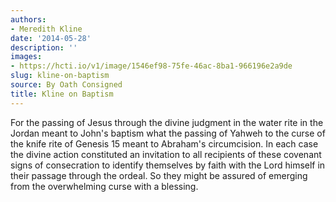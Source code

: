 ```yaml
---
authors:
- Meredith Kline
date: '2014-05-28'
description: ''
images:
- https://hcti.io/v1/image/1546ef98-75fe-46ac-8ba1-966196e2a9de
slug: kline-on-baptism
source: By Oath Consigned
title: Kline on Baptism
---
```


For the passing of Jesus through the divine judgment in the water rite in the Jordan meant to John's baptism what the passing of Yahweh to the curse of the knife rite of Genesis 15 meant to Abraham's circumcision. In each case the divine action constituted an invitation to all recipients of these covenant signs of consecration to identify themselves by faith with the Lord himself in their passage through the ordeal. So they might be assured of emerging from the overwhelming curse with a blessing.